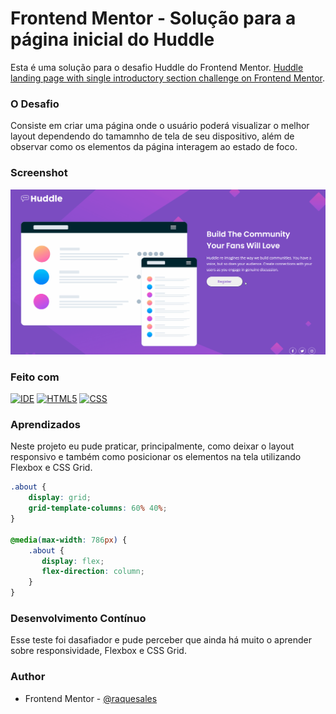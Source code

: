 # Frontend Mentor - Solução para a página inicial do Huddle

Esta é uma solução para o desafio Huddle do Frontend Mentor. [Huddle landing page with single introductory section challenge on Frontend Mentor](https://www.frontendmentor.io/challenges/huddle-landing-page-with-a-single-introductory-section-B_2Wvxgi0).


### O Desafio

Consiste em criar uma página onde o usuário poderá visualizar o melhor layout dependendo do tamamnho de tela de seu dispositivo, além de observar como os elementos da página interagem ao estado de foco.

### Screenshot

<img src = "./tela.gif" alt = "Tela inicial do projeto Hunddle">


### Feito com

[![IDE](https://img.shields.io/badge/Visual_studio_code-0078D4?style=for-the-badge&logo=visual%20studio%20code&logoColor=white)](https://code.visualstudio.com/)
[![HTML5](https://img.shields.io/badge/HTML5-E34F26?style=for-the-badge&logo=html5&logoColor=white)](https://developer.mozilla.org/pt-BR/docs/Web/HTML)
[![CSS](https://img.shields.io/badge/CSS3-1572B6?style=for-the-badge&logo=css3&logoColor=white)](https://developer.mozilla.org/pt-BR/docs/Web/CSS)

### Aprendizados

Neste projeto eu pude praticar, principalmente, como deixar o layout responsivo e também como posicionar os elementos na tela utilizando Flexbox e CSS Grid.

```css
.about {
    display: grid;
    grid-template-columns: 60% 40%;
}

@media(max-width: 786px) {
    .about {
       display: flex;
       flex-direction: column;
    }
}

```

### Desenvolvimento Contínuo

Esse teste foi dasafiador e pude perceber que ainda há muito o aprender sobre responsividade, Flexbox e CSS Grid.

### Author

- Frontend Mentor - [@raquesales](https://www.frontendmentor.io/profile/raquesales)


